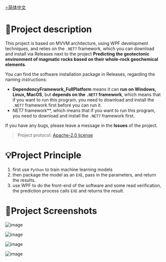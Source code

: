 [⭐简体中文](https://github.com/MaxwellLei/GeoTectAI/tree/main/ReadMe_ZH_CN)

# 📌Project description

This project is based on MVVM architecture, using WPF development techniques, and relies on the `.NET7` framework, which you can download and install via Releases next to the project **Predicting the geotectonic environment of magmatic rocks based on their whole-rock geochemical elements**.

You can find the software installation package in Releases, regarding the naming instructions:

* **DependencyFramework_FullPlatform** means it can **run on Windows, Linux, MacOS**, but **depends on the `.NET7` framework**, which means that if you want to run this program, you need to download and install the `.NET7` framework first before you can run it.
* NET7 framework**, which means that if you want to run this program, you need to download and install the `.NET7` framework first.

If you have any bugs, please leave a message in the **Issues** of the project.

> Project protocol: [Apache-2.0 license](https://github.com/MaxwellLei/GeoTectAI/tree/v1.0.0.0#)

# 💡Project Principle

1. first use `Python` to train machine learning models
2. then package the model as an `EXE`, pass in the parameters, and return the results.
3. use WPF to do the front-end of the software and some read verification, the prediction process calls `EXE` and returns the result.

# 🌹Project Screenshots

![image](https://github.com/MaxwellLei/GeoTectAI/assets/57181782/26ec2b65-765a-42c1-883a-d7cc79955460)

![image](https://github.com/MaxwellLei/GeoTectAI/assets/57181782/27b6a083-63a2-4f85-8534-3d17fc2c08f2)

![image](https://github.com/MaxwellLei/GeoTectAI/assets/57181782/68d9508f-c6a1-4047-89aa-7761a75c2908)

![image](https://github.com/MaxwellLei/GeoTectAI/assets/57181782/116d1065-a64c-448b-a495-5246da3ecea1)
